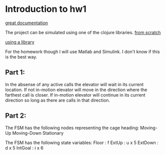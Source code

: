 # Introduction to hw1

[great documentation](http://jacobian.org/writing/great-documentation/what-to-write/)

The project can be simulated using one of the clojure libraries.
[from scratch](http://www.learningclojure.com/2014/01/finite-automata.html)

[using a library](https://github.com/cdorrat/reduce-fsm)

For the homework though I will use Matlab and Simulink.
I don't know if this is the best way.

Part 1:
-------

In the absense of any active calls the elevator will wait in its current location.
If not in-motion elevator will move in the direction where the farthest call is closer.
If in-motion elevator will continue in its current direction so long as there are calls in that direction.

Part 2:
-------

The FSM has the following nodes representing the cage heading:
Moving-Up
Moving-Down
Stationary

The FSM has the following state variables:
Floor : f
ExtUp : u x 5
ExtDown : d x 5
IntGoal : i x 6


